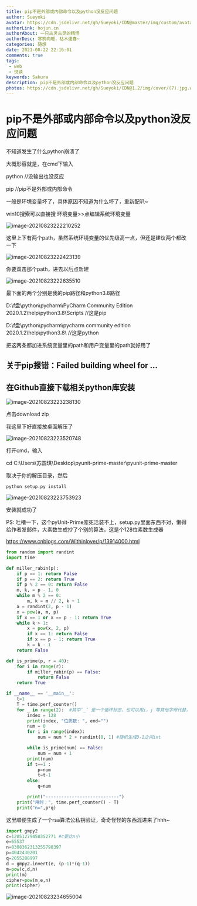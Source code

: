 ```yaml
---
title: pip不是外部或内部命令以及python没反应问题
author: Sueyoki
avatar: https://cdn.jsdelivr.net/gh/Sueyoki/CDN@master/img/custom/avatar.png
authorLink: hojun.cn
authorAbout: 一只古灵古灵的精怪
authorDesc: 寒鸦向暖，枯木逢春~
categories: 随想
date: 2021-08-22 22:16:01
comments: true
tags: 
 - web
 - 悦读
keywords: Sakura
description: pip不是外部或内部命令以及python没反应问题
photos: https://cdn.jsdelivr.net/gh/Sueyoki/CDN@1.2/img/cover/(7).jpg.webp
---
```




# pip不是外部或内部命令以及python没反应问题



不知道发生了什么python崩溃了

大概形容就是，在cmd下输入

python  //没输出也没反应

pip   //pip不是外部或内部命令

一般是环境变量坏了，具体原因不知道为什么坏了，重新配叭~

win10搜索可以直接搜 环境变量>>点编辑系统环境变量

![image-20210823222210252](https://gitee.com/Sueyoki/ctf/raw/master/202108232222003.png)

这里上下有两个path，虽然系统环境变量的优先级高一点，但还是建议两个都改一下

![image-20210823222423139](https://gitee.com/Sueyoki/ctf/raw/master/202108232224907.png)



你要双击那个path，进去以后点新建

![image-20210823222635510](https://gitee.com/Sueyoki/ctf/raw/master/202108232226906.png)

最下面的两个分别是我的pip路径和python3.8路径

D:\f盘\python\pycharm\PyCharm Community Edition 2020.1.2\help\python3.8\Scripts  //这是pip

D:\f盘\python\pycharm\pycharm community edition 2020.1.2\help\python3.8\              //这是python

把这两条都加进系统变量里的path和用户变量里的path就好用了

## 关于pip报错：Failed building wheel for ...  

## 在Github直接下载相关python库安装

![image-20210823223238130](https://gitee.com/Sueyoki/ctf/raw/master/202108232232930.png)

点击download zip

我这里下好直接放桌面解压了

![image-20210823223520748](https://gitee.com/Sueyoki/ctf/raw/master/202108232235810.png)

打开cmd，输入

cd C:\Users\苏圆琪\Desktop\pyunit-prime-master\pyunit-prime-master

取决于你的解压目录，然后

```
python setup.py install
```

![image-20210823223753923](https://gitee.com/Sueyoki/ctf/raw/master/202108232238910.png)

安装就成功了



PS: 吐槽一下，这个pyUnit-Prime库死活装不上，setup.py里面东西不对，懒得给作者发邮件，大素数生成抄了个别的算法，这是个128位素数生成器

https://www.cnblogs.com/Withinlover/p/13914000.html

```python
from random import randint
import time

def miller_rabin(p):
    if p == 1: return False
    if p == 2: return True
    if p % 2 == 0: return False
    m, k, = p - 1, 0
    while m % 2 == 0:
        m, k = m // 2, k + 1
    a = randint(2, p - 1)
    x = pow(a, m, p)
    if x == 1 or x == p - 1: return True
    while k > 1:
        x = pow(x, 2, p)
        if x == 1: return False
        if x == p - 1: return True
        k = k - 1
    return False

def is_prime(p, r = 40):
    for i in range(r):
        if miller_rabin(p) == False:
            return False
    return True

if __name__ == '__main__':
    t=1
    T = time.perf_counter()
    for _ in range(2):  #其中’_’ 是一个循环标志，也可以用i，j 等其他字母代替，下面的循环中不会用到，这里是循环2次
        index = 128
        print(index, "位质数: ", end="")
        num = 0
        for i in range(index):
            num = num * 2 + randint(0, 1) #随机生成0-1之间int

        while is_prime(num) == False:
            num = num + 1
        print(num)
        if t==1 :
            p=num
            t=t-1
        else:
            q=num

        print("----------------------------")
    print("用时：", time.perf_counter() - T)
    print("n=",p*q)

```

这里顺便生成了一个rsa算法公私钥验证，奇奇怪怪的东西混进来了hhh~

```python
import gmpy2
c=12051279450352771 #c要比n小
e=65537
n=8308362313255798397
p=4042430201
q=2055288997
d = gmpy2.invert(e, (p-1)*(q-1))
m=pow(c,d,n)
print(m)
cipher=pow(m,e,n)
print(cipher)
```

![image-20210823234655004](https://gitee.com/Sueyoki/ctf/raw/master/202108232346604.png)